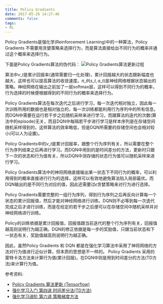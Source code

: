 ```yaml
---
title: Policy Gradients
date: 2017-05-26 14:27:46
comments: false
tags:
- RL
---
```

Policy Gradients是强化学(Reinforcement Learning)中的一种算法，Policy Gradients 不需要用贪婪策略来选择行为，而是算法直接给出不同行为的概率并通过这个概率来选择行为。
<!--more-->

下面是Policy Gradients算法的伪代码：
![Policy Gradients算法更新过程](http://onaxllwtn.bkt.clouddn.com/2017-05-26-1.png)

算法中$v\_t$是累计回报率(通常需要归一化处理)，累计回报越大的状态跟新幅度也越大，这样也可以提高算法的收敛速度。$\pi\_\theta(s\_t,a\_t)$是神经网络根据状态输出的策略。神经网络在输出之前加了一层softmax层，这样可以得到不同行为的概率，行为选择的时候便根据得到的不同行为的概率来选择行为。

Policy Gradients算法在每次迭代之后进行学习，每一次迭代相对独立，因此每一次训练所用的数据也是相对独立的，每一次训练都能利用行为序列中的所有信息。而DQN中需要在运行若干步之后随机采样来进行学习，而跟算法的迭代的次数(算法中的episode)无关，而且DQN中每隔若干步进行学习是样本序列是在存储空间随机采样得到的，这样算法的效率略低，但是DQN所需要的存储空间也会相对较小(可以人为设置)。

Policy Gradients中的$v\_t$是累计回报率，跟整个行为序列有关，所以需要在整个行为序列结束之后再进行学习。而DQN中用到的是时间差分的方法，更新时只跟下一次的状态和行为值有关，所以DQN中测存储的状态行为值可以随机采样来进行学习。

Policy Gradients算法中的神将网络直接输出某一状态下不同行为的概率，可以利用得到的概率直接进行行为的选择，这样可以有效地避免算法陷入局部最优。而DQN输出的是不同行为对应的值，因此还需要过$\epsilon$贪婪策略来对行为进行选择。

Policy Gradients需要完整的一组行为序列，得到行为序列之后再反向计算每一个状态的累计回报值，然后才能对神经网络进行训练。DQN则不必等到每一次迭代完成之后才进行训练，而是在给定的若干步之后便可以在存储空间中随机采样并对神经网络进行训练。

Policy的训练依据是累计回报值，回报值跟当前迭代的整个行为序列有关，回报值越高则说明行为越正确。DQN的修正依据是每一步的奖励值，只跟当前状态和下一状态有关，奖励值越高则说明行为越正确。

因此，虽然Policy Gradients 和 DQN 都是在强化学习算法中采用了神将网络的方法对行为值进行近似计算，但本质的思想是不一样的。 Policy Gradients 采用的蒙特卡洛方法来计算行为值(累计回报)。在DQN中则是用到时间差分的方法(TD方法)来计算行为值。




参考资料:
* [Policy Gradients 算法更新 (Tensorflow)](https://morvanzhou.github.io/tutorials/machine-learning/reinforcement-learning/5-1-policy-gradient-softmax1/)
* [强化学习入门 第四讲 时间差分法(TD方法)](https://zhuanlan.zhihu.com/p/25913410)
* [强化学习进阶 第六讲 策略梯度方法](https://zhuanlan.zhihu.com/p/26174099)